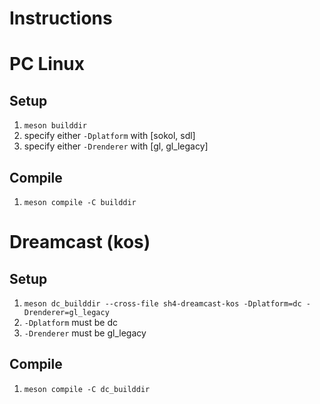 # Instructions

# PC Linux
## Setup
1. `meson builddir`
  1. specify either `-Dplatform` with [sokol, sdl]
  1. specify either `-Drenderer` with [gl, gl_legacy]

## Compile
1. `meson compile -C builddir`

# Dreamcast (kos)
## Setup
1. `meson dc_builddir --cross-file sh4-dreamcast-kos -Dplatform=dc -Drenderer=gl_legacy`
  1. `-Dplatform` must be dc
  1. `-Drenderer` must be gl_legacy

## Compile
1. `meson compile -C dc_builddir`
